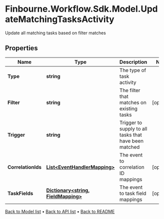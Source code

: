 # Finbourne.Workflow.Sdk.Model.UpdateMatchingTasksActivity
Update all matching tasks based on filter matches

## Properties

Name | Type | Description | Notes
------------ | ------------- | ------------- | -------------
**Type** | **string** | The type of task activity | 
**Filter** | **string** | The filter that matches on existing tasks | [optional] 
**Trigger** | **string** | Trigger to supply to all tasks that have been matched | 
**CorrelationIds** | [**List&lt;EventHandlerMapping&gt;**](EventHandlerMapping.md) | The event to correlation ID mappings | [optional] 
**TaskFields** | [**Dictionary&lt;string, FieldMapping&gt;**](FieldMapping.md) | The event to task field mappings | [optional] 

[Back to Model list](../README.md#documentation-for-models) &#8226; [Back to API list](../README.md#documentation-for-api-endpoints) &#8226; [Back to README](../README.md)

